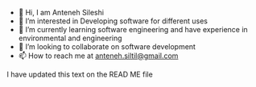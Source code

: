 - 👋 Hi, I am Anteneh Sileshi
- 👀 I’m interested in Developing software for different uses
- 🌱 I’m currently learning software engineering and have experience in environmental and engineering
- 💞️ I’m looking to collaborate on software development 
- 📫 How to reach me at anteneh.siltil@gmail.com

I have updated this text on the READ ME file

<!---
AntenehSilTil/AntenehSilTil is a ✨ special ✨ repository because its `README.md` (this file) appears on your GitHub profile.
You can click the Preview link to take a look at your changes.
--->
